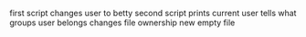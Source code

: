 first script changes user to betty
second script prints current user
tells what groups user belongs
changes file ownership
new empty file
